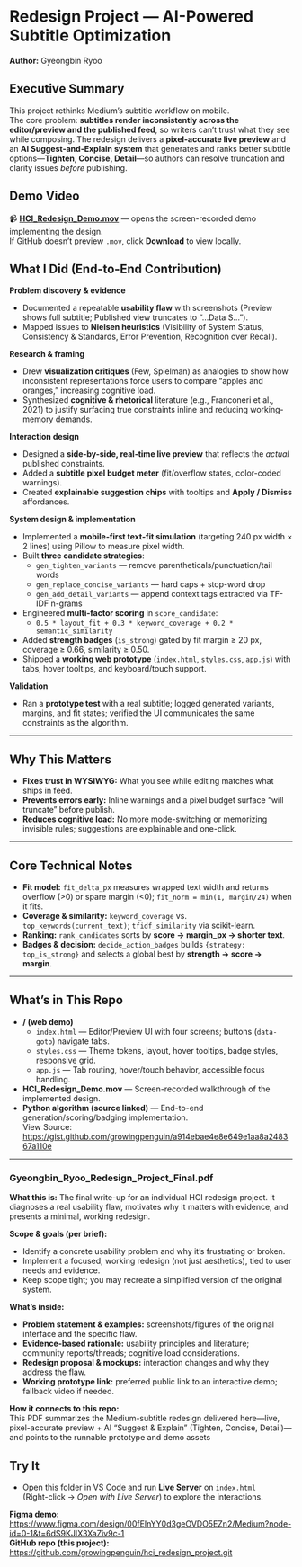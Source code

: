 # Redesign Project — AI-Powered Subtitle Optimization
**Author:** Gyeongbin Ryoo

## Executive Summary
This project rethinks Medium’s subtitle workflow on mobile. <br/>
The core problem: **subtitles render inconsistently across the editor/preview and the published feed**, so writers can’t trust what they see while composing. The redesign delivers a **pixel-accurate live preview** and an **AI Suggest-and-Explain system** that generates and ranks better subtitle options—**Tighten, Concise, Detail**—so authors can resolve truncation and clarity issues *before* publishing. <br/>

## Demo Video
📹 **[HCI_Redesign_Demo.mov](HCI_Redesign_Demo.mov)** — opens the screen-recorded demo implementing the design.  
If GitHub doesn’t preview `.mov`, click **Download** to view locally.

## What I Did (End-to-End Contribution)
**Problem discovery & evidence**
- Documented a repeatable **usability flaw** with screenshots (Preview shows full subtitle; Published view truncates to “…Data S…”).
- Mapped issues to **Nielsen heuristics** (Visibility of System Status, Consistency & Standards, Error Prevention, Recognition over Recall).

**Research & framing**
- Drew **visualization critiques** (Few, Spielman) as analogies to show how inconsistent representations force users to compare “apples and oranges,” increasing cognitive load.
- Synthesized **cognitive & rhetorical** literature (e.g., Franconeri et al., 2021) to justify surfacing true constraints inline and reducing working-memory demands.

**Interaction design**
- Designed a **side-by-side, real-time live preview** that reflects the *actual* published constraints.
- Added a **subtitle pixel budget meter** (fit/overflow states, color-coded warnings).
- Created **explainable suggestion chips** with tooltips and **Apply / Dismiss** affordances.

**System design & implementation**
- Implemented a **mobile-first text-fit simulation** (targeting 240 px width × 2 lines) using Pillow to measure pixel width.
- Built **three candidate strategies**:
  - `gen_tighten_variants` — remove parentheticals/punctuation/tail words  
  - `gen_replace_concise_variants` — hard caps + stop-word drop  
  - `gen_add_detail_variants` — append context tags extracted via TF-IDF n-grams
- Engineered **multi-factor scoring** in `score_candidate`:
  - `0.5 * layout_fit + 0.3 * keyword_coverage + 0.2 * semantic_similarity`
- Added **strength badges** (`is_strong`) gated by fit margin ≥ 20 px, coverage ≥ 0.66, similarity ≥ 0.50.
- Shipped a **working web prototype** (`index.html`, `styles.css`, `app.js`) with tabs, hover tooltips, and keyboard/touch support.

**Validation**
- Ran a **prototype test** with a real subtitle; logged generated variants, margins, and fit states; verified the UI communicates the same constraints as the algorithm.

---

## Why This Matters
- **Fixes trust in WYSIWYG:** What you see while editing matches what ships in feed.
- **Prevents errors early:** Inline warnings and a pixel budget surface “will truncate” before publish.
- **Reduces cognitive load:** No more mode-switching or memorizing invisible rules; suggestions are explainable and one-click.

---

## Core Technical Notes
- **Fit model:** `fit_delta_px` measures wrapped text width and returns overflow (>0) or spare margin (<0); `fit_norm = min(1, margin/24)` when it fits.
- **Coverage & similarity:** `keyword_coverage` vs. `top_keywords(current_text)`; `tfidf_similarity` via scikit-learn.
- **Ranking:** `rank_candidates` sorts by **score → margin_px → shorter text**.
- **Badges & decision:** `decide_action_badges` builds `{strategy: top_is_strong}` and selects a global best by **strength → score → margin**.

---

## What’s in This Repo
- **/ (web demo)**  
  - `index.html` — Editor/Preview UI with four screens; buttons (`data-goto`) navigate tabs.  
  - `styles.css` — Theme tokens, layout, hover tooltips, badge styles, responsive grid.  
  - `app.js` — Tab routing, hover/touch behavior, accessible focus handling.  
- **HCI_Redesign_Demo.mov** — Screen-recorded walkthrough of the implemented design.
- **Python algorithm (source linked)** — End-to-end generation/scoring/badging implementation.  
  View Source: https://gist.github.com/growingpenguin/a914ebae4e8e649e1aa8a248367a110e

---
### Gyeongbin_Ryoo_Redesign_Project_Final.pdf

**What this is:** The final write-up for an individual HCI redesign project. It diagnoses a real usability flaw, motivates why it matters with evidence, and presents a minimal, working redesign.

**Scope & goals (per brief):**
- Identify a concrete usability problem and why it’s frustrating or broken.
- Implement a focused, working redesign (not just aesthetics), tied to user needs and evidence.
- Keep scope tight; you may recreate a simplified version of the original system.

**What’s inside:**
- **Problem statement & examples:** screenshots/figures of the original interface and the specific flaw.  
- **Evidence-based rationale:** usability principles and literature; community reports/threads; cognitive load considerations.  
- **Redesign proposal & mockups:** interaction changes and why they address the flaw.  
- **Working prototype link:** preferred public link to an interactive demo; fallback video if needed.

**How it connects to this repo:**  
This PDF summarizes the Medium-subtitle redesign delivered here—live, pixel-accurate preview + AI “Suggest & Explain” (Tighten, Concise, Detail)—and points to the runnable prototype and demo assets

## Try It
- Open this folder in VS Code and run **Live Server** on `index.html`  
  (Right-click → *Open with Live Server*) to explore the interactions.

**Figma demo:** https://www.figma.com/design/00fEInYY0d3geOVDO5EZn2/Medium?node-id=0-1&t=6dS9KJIX3XaZiv9c-1  
**GitHub repo (this project):** https://github.com/growingpenguin/hci_redesign_project.git








